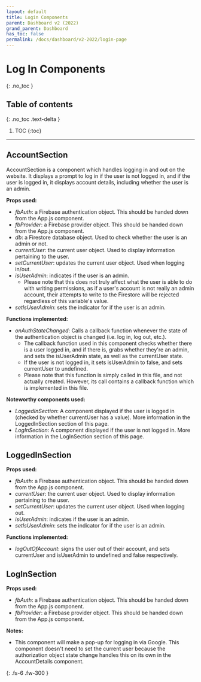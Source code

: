 ```yaml
---  
layout: default  
title: Login Components
parent: Dashboard v2 (2022)
grand_parent: Dashboard
has_toc: false
permalink: /docs/dashboard/v2-2022/login-page
---  
```


# Log In Components
{: .no_toc }



## Table of contents
{: .no_toc .text-delta }

1. TOC
   {:toc}

---

## AccountSection

AccountSection is a component which handles logging in and out on the website. It displays a prompt to log in if the user is not logged in, and if the user is logged in, it displays account details, including whether the user is an admin.

**Props used:**
- *fbAuth*: a Firebase authentication object. This should be handed down from the App.js component.
- *fbProvider*: a Firebase provider object. This should be handed down from the App.js component.
- *db*: a Firestore database object. Used to check whether the user is an admin or not.
- *currentUser*: the current user object. Used to display information pertaining to the user.
- *setCurrentUser*: updates the current user object. Used when logging in/out.
- *isUserAdmin*: indicates if the user is an admin. 
    - Please note that this does not truly affect what the user is able to do with writing permissions, as if a user's account is not really an admin account, their attempts to write to the Firestore will be rejected regardless of this variable's value.
- *setIsUserAdmin*: sets the indicator for if the user is an admin.

**Functions implemented:**
- *onAuthStateChanged*: Calls a callback function whenever the state of the authentication object is changed (i.e. log in, log out, etc.).
    - The callback function used in this component checks whether there is a user logged in, and if there is, grabs whether they're an admin, and sets the isUserAdmin state, as well as the currentUser state.
    - If the user is not logged in, it sets isUserAdmin to false, and sets currentUser to undefined.
    - Please note that this function is simply called in this file, and not actually created. However, its call contains a callback function which is implemented in this file.

**Noteworthy components used:**
- *LoggedInSection*: A component displayed if the user is logged in (checked by whether currentUser has a value). More information in the LoggedInSection section of this page.
- *LogInSection*: A component displayed if the user is not logged in. More information in the LogInSection section of this page.

## LoggedInSection

**Props used:**
- *fbAuth*: a Firebase authentication object. This should be handed down from the App.js component.
- *currentUser*: the current user object. Used to display information pertaining to the user.
- *setCurrentUser*: updates the current user object. Used when logging out.
- *isUserAdmin*: indicates if the user is an admin.
- *setIsUserAdmin*: sets the indicator for if the user is an admin.

**Functions implemented:**
- *logOutOfAccount*: signs the user out of their account, and sets currentUser and isUserAdmin to undefined and false respectively.

## LogInSection

**Props used:**
- *fbAuth*: a Firebase authentication object. This should be handed down from the App.js component.
- *fbProvider*: a Firebase provider object. This should be handed down from the App.js component.

**Notes:**
- This component will make a pop-up for logging in via Google. This component doesn't need to set the current user because the authorization object state change handles this on its own in the AccountDetails component.

{: .fs-6 .fw-300 }